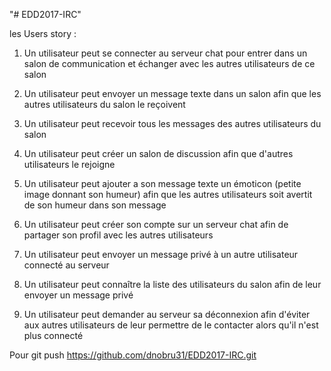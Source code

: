 "# EDD2017-IRC" 

les Users story :

1. Un utilisateur peut se connecter au serveur chat pour entrer dans un salon de
communication et échanger avec les autres utilisateurs de ce salon

2. Un utilisateur peut envoyer un message texte dans un salon afin que les autres
utilisateurs du salon le reçoivent

3. Un utilisateur peut recevoir tous les messages des autres utilisateurs du salon

4. Un utilisateur peut créer un salon de discussion afin que d'autres utilisateurs le rejoigne

5. Un utilisateur peut ajouter a son message texte un émoticon (petite image donnant son
humeur) afin que les autres utilisateurs soit avertit de son humeur dans son message

6. Un utilisateur peut créer son compte sur un serveur chat afin de partager son profil
avec les autres utilisateurs

7. Un utilisateur peut envoyer un message privé à un autre utilisateur connecté au serveur

8. Un utilisateur peut connaître la liste des utilisateurs du salon afin de leur envoyer un
message privé

9. Un utilisateur peut demander au serveur sa déconnexion afin d'éviter aux autres
utilisateurs de leur permettre de le contacter alors qu'il n'est plus connecté


Pour git push
https://github.com/dnobru31/EDD2017-IRC.git
